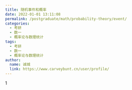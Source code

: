 ```yaml
---
title: 随机事件和概率
date: 2022-01-01 13:11:08
permalink: /postgraduate/math/probability-theory/event/
categories: 
  - 考研
  - 数一
  - 概率论与数理统计
tags: 
  - 考研
  - 数一
  - 概率论与数理统计
author: 
  name: 诚城
  link: https://www.carveybunt.cn/user/profile/
---
```

1
